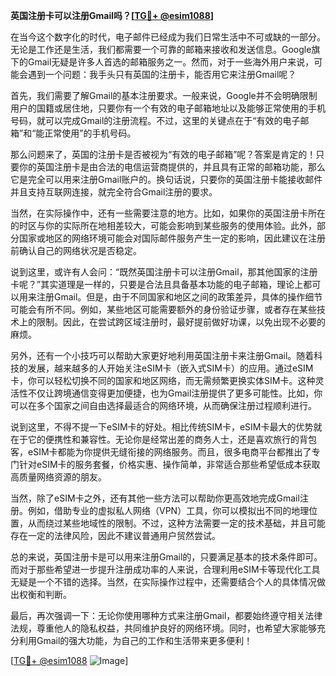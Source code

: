 **英国注册卡可以注册Gmail吗？[[TG💪+ @esim1088](https://t.me/s/esim1088)]**

在当今这个数字化的时代，电子邮件已经成为我们日常生活中不可或缺的一部分。无论是工作还是生活，我们都需要一个可靠的邮箱来接收和发送信息。Google旗下的Gmail无疑是许多人首选的邮箱服务之一。然而，对于一些海外用户来说，可能会遇到一个问题：我手头只有英国的注册卡，能否用它来注册Gmail呢？

首先，我们需要了解Gmail的基本注册要求。一般来说，Google并不会明确限制用户的国籍或居住地，只要你有一个有效的电子邮箱地址以及能够正常使用的手机号码，就可以完成Gmail的注册流程。不过，这里的关键点在于“有效的电子邮箱”和“能正常使用”的手机号码。

那么问题来了，英国的注册卡是否被视为“有效的电子邮箱”呢？答案是肯定的！只要你的英国注册卡是由合法的电信运营商提供的，并且具有正常的邮箱功能，那么它是完全可以用来注册Gmail账户的。换句话说，只要你的英国注册卡能接收邮件并且支持互联网连接，就完全符合Gmail注册的要求。

当然，在实际操作中，还有一些需要注意的地方。比如，如果你的英国注册卡所在的时区与你的实际所在地相差较大，可能会影响到某些服务的使用体验。此外，部分国家或地区的网络环境可能会对国际邮件服务产生一定的影响，因此建议在注册前确认自己的网络状况是否稳定。

说到这里，或许有人会问：“既然英国注册卡可以注册Gmail，那其他国家的注册卡呢？”其实道理是一样的，只要是合法且具备基本功能的电子邮箱，理论上都可以用来注册Gmail。但是，由于不同国家和地区之间的政策差异，具体的操作细节可能会有所不同。例如，某些地区可能需要额外的身份验证步骤，或者存在某些技术上的限制。因此，在尝试跨区域注册时，最好提前做好功课，以免出现不必要的麻烦。

另外，还有一个小技巧可以帮助大家更好地利用英国注册卡来注册Gmail。随着科技的发展，越来越多的人开始关注eSIM卡（嵌入式SIM卡）的应用。通过eSIM卡，你可以轻松切换不同的国家和地区网络，而无需频繁更换实体SIM卡。这种灵活性不仅让跨境通信变得更加便捷，也为Gmail注册提供了更多可能性。比如，你可以在多个国家之间自由选择最适合的网络环境，从而确保注册过程顺利进行。

说到这里，不得不提一下eSIM卡的好处。相比传统SIM卡，eSIM卡最大的优势就在于它的便携性和兼容性。无论你是经常出差的商务人士，还是喜欢旅行的背包客，eSIM卡都能为你提供无缝衔接的网络服务。而且，很多电商平台都推出了专门针对eSIM卡的服务套餐，价格实惠、操作简单，非常适合那些希望低成本获取高质量网络资源的朋友。

当然，除了eSIM卡之外，还有其他一些方法可以帮助你更高效地完成Gmail注册。例如，借助专业的虚拟私人网络（VPN）工具，你可以模拟出不同的地理位置，从而绕过某些地域性的限制。不过，这种方法需要一定的技术基础，并且可能存在一定的法律风险，因此不建议普通用户贸然尝试。

总的来说，英国注册卡是可以用来注册Gmail的，只要满足基本的技术条件即可。而对于那些希望进一步提升注册成功率的人来说，合理利用eSIM卡等现代化工具无疑是一个不错的选择。当然，在实际操作过程中，还需要结合个人的具体情况做出权衡和判断。

最后，再次强调一下：无论你使用哪种方式来注册Gmail，都要始终遵守相关法律法规，尊重他人的隐私权益，共同维护良好的网络环境。同时，也希望大家能够充分利用Gmail的强大功能，为自己的工作和生活带来更多便利！

[[TG💪+ @esim1088](https://t.me/s/esim1088) ![Image](https://i.postimg.cc/4NQfJmqS/Snipaste-2025-05-13-00-14-12.png)]